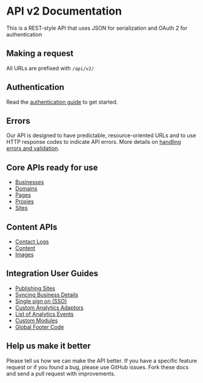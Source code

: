 API v2 Documentation
===

This is a REST-style API that uses JSON for serialization and OAuth 2 for authentication

Making a request
----------------

All URLs are prefixed with `/api/v2/`

Authentication
--------------

Read the [authentication guide](https://github.com/devhub/api/blob/master/sections/authentication.md) to get started.

Errors
------

Our API is designed to have predictable, resource-oriented URLs and to use HTTP response codes to indicate API errors. More details on [handling errors and validation](https://github.com/devhub/api/blob/master/sections/errors.md).

Core APIs ready for use
-----------------------

* [Businesses](https://github.com/devhub/api/blob/master/sections/businesses.md)
* [Domains](https://github.com/devhub/api/blob/master/sections/domains.md)
* [Pages](https://github.com/devhub/api/blob/master/sections/pages.md)
* [Proxies](https://github.com/devhub/api/blob/master/sections/proxies.md)
* [Sites](https://github.com/devhub/api/blob/master/sections/sites.md)

Content APIs
------------

* [Contact Logs](https://github.com/devhub/api/blob/master/sections/contact-logs.md)
* [Content](https://github.com/devhub/api/blob/master/sections/content.md)
* [Images](https://github.com/devhub/api/blob/master/sections/images.md)

Integration User Guides
-----------------

* [Publishing Sites](https://github.com/devhub/api/blob/master/guides/publishing-sites.md)
* [Syncing Business Details](https://github.com/devhub/api/blob/master/guides/syncing-business-details.md)
* [Single sign on (SSO)](https://github.com/devhub/api/blob/master/sections/single-sign-on.md)
* [Custom Analytics Adaptors](https://github.com/devhub/api/blob/master/guides/custom-analytics-adaptors.md)
* [List of Analytics Events](https://github.com/devhub/api/blob/master/guides/list-of-events.md)
* [Custom Modules](https://github.com/devhub/api/blob/master/guides/custom-modules.md)
* [Global Footer Code](https://github.com/devhub/api/blob/master/guides/global-footer-code.md)

Help us make it better
----------------------

Please tell us how we can make the API better. If you have a specific feature request or if you found a bug, please use GitHub issues. Fork these docs and send a pull request with improvements.
